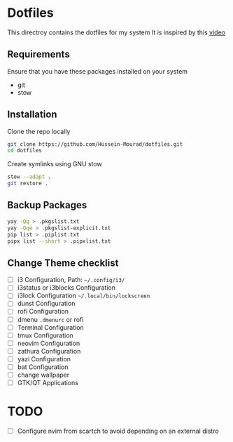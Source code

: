 # Dotfiles

This directroy contains the dotfiles for my system
It is inspired by this [video](https://www.youtube.com/watch?v=y6XCebnB9gs)

## Requirements

Ensure that you have these packages installed on your system

- git
- stow

## Installation

Clone the repo locally

```bash
git clone https://github.com/Hussein-Mourad/dotfiles.git
cd dotfiles
```

Create symlinks using GNU stow

```bash
stow --adapt .
git restore .
```

## Backup Packages

```bash
yay -Qq > .pkgslist.txt
yay -Qqe > .pkgslist-explicit.txt
pip list > .piplist.txt
pipx list --short > .pipxlist.txt
```

## Change Theme checklist

- [ ] i3 Configuration, Path: `~/.config/i3/`
- [ ] i3status or i3blocks Configuration
- [ ] i3lock Configuration `~/.local/bin/lockscreen`
- [ ] dunst Configuration
- [ ] rofi Configuration
- [ ] dmenu `.dmenurc` or rofi
- [ ] Terminal Configuration
- [ ] tmux Configuration
- [ ] neovim Configuration
- [ ] zathura Configuration
- [ ] yazi Configuration
- [ ] bat Configuration
- [ ] change wallpaper
- [ ] GTK/QT Applications

# TODO

- [ ] Configure nvim from scartch to avoid depending on an external distro
